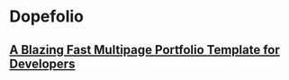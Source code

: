 # Dopefolio

## [A Blazing Fast Multipage Portfolio Template for Developers](https://dopefolio.netlify.app)
